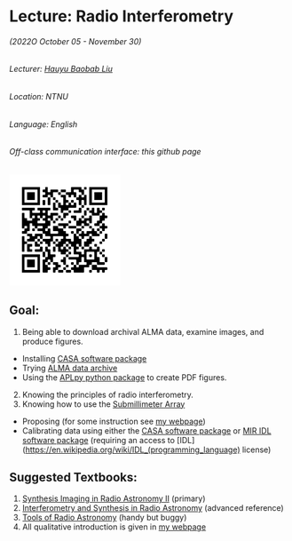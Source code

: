 # Lecture: Radio Interferometry
###### (2022O October 05 - November 30)
###### Lecturer: [Hauyu Baobab Liu](https://baobabyoo.github.io/)
###### Location: NTNU
###### Language: English
###### Off-class communication interface: this github page

<img src="./images/Lecture_RadioInterferometry_2022Oct_QR.png" alt="QRcode" width="200px"/>

## Goal:
1. Being able to download archival ALMA data, examine images, and produce figures.
  * Installing [CASA software package](https://casa.nrao.edu/)
  * Trying [ALMA data archive](https://almascience.nao.ac.jp/aq/)
  * Using the [APLpy python package](https://aplpy.github.io/) to create PDF figures.
2. Knowing the principles of radio interferometry.
3. Knowing how to use the [Submillimeter Array](http://sma1.sma.hawaii.edu/)
  * Proposing (for some instruction see [my webpage](https://baobabyoo.github.io/pages/students_topics/UsingTelescope_SMA.html))
  * Calibrating data using either the [CASA software package](https://casa.nrao.edu/) or [MIR IDL software package](https://lweb.cfa.harvard.edu/~cqi/mircook.html) (requiring an access to [IDL](https://en.wikipedia.org/wiki/IDL_(programming_language) license)

## Suggested Textbooks:
1. [Synthesis Imaging in Radio Astronomy II](https://www.aspbooks.org/a/volumes/table_of_contents/?book_id=292) (primary)
2. [Interferometry and Synthesis in Radio Astronomy](https://link.springer.com/book/10.1007/978-3-319-44431-4) (advanced reference)
3. [Tools of Radio Astronomy](https://link.springer.com/book/10.1007/978-3-540-85122-6) (handy but buggy)
4. All qualitative introduction is given in [my webpage](https://baobabyoo.github.io/pages/students_topics/AstroBasic_RadioInterferometer.html)
